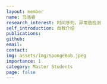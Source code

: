 ```yaml
---
layout: member
name: 马浩睿
research_interest: 时间序列，异常值检测
self_introduction: 自我介绍
publications:
github: 
email:
contact:
img: assets/img/SpongeBob.jpeg
importance: 1
category: Master Students
page: false
---
```



